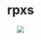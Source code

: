 <h1 align="center">rpxs</h1>
<p align="center">
    <img src="https://cutewallpaper.org/21/white-4k-background/Free-White-Background-Stock-Video-Footage-16,915-Free-.jpg">
</p>
